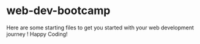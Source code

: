 ﻿# web-dev-bootcamp

 Here are some starting files to get you started with your web development journey ! 
 Happy Coding!

